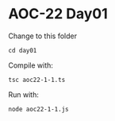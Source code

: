 # AOC-22 Day01

Change to this folder

```
cd day01
```

Compile with:

```
tsc aoc22-1-1.ts
```

Run with: 

```
node aoc22-1-1.js
```